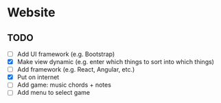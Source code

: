 # Website

## TODO

- [ ] Add UI framework (e.g. Bootstrap)
- [x] Make view dynamic (e.g. enter which things to sort into which things)
- [ ] Add framework (e.g. React, Angular, etc.)
- [x] Put on internet
- [ ] Add game: music chords + notes
- [ ] Add menu to select game
